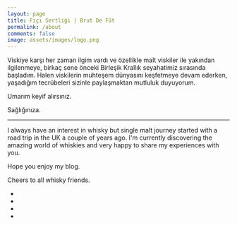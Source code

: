```yaml
---
layout: page
title: Fıçı Sertliği | Brut De Fût
permalink: /about
comments: false
image: assets/images/logo.png
---
```


Viskiye karşı her zaman ilgim vardı ve özellikle malt viskiler ile yakından ilgilenmeye, birkaç sene önceki Birleşik Krallık seyahatimiz sırasında başladım. Halen viskilerin muhteşem dünyasını keşfetmeye devam ederken, yaşadığım tecrübeleri sizinle paylaşmaktan mutluluk duyuyorum.

Umarım keyif alırsınız.

Sağlığınıza. 

--------------------------------------------------------------

I always have an interest in whisky but single malt journey started with a road trip in the UK a couple of years ago. I'm currently discovering the amazing world of whiskies and very happy to share my experiences with you.

Hope you enjoy my blog.

Cheers to all whisky friends. 

<div class="share">
    <ul>
        <li class="ml-1 mr-1">
            <a target="_blank" href="https://www.instagram.com/brutdefut">
                <i class="fab fa-instagram"></i>
            </a>
        </li>
        <li class="ml-1 mr-1">
            <a target="_blank" href="https://www.twitter.com/ficisertligi">
                <i class="fab fa-twitter"></i>
            </a>
        </li>
        <li class="ml-1 mr-1">
            <a target="_blank" href="https://www.facebook.com/brut.defut.3">
                <i class="fab fa-facebook-f"></i>
            </a>
        </li>
        <li class="ml-1 mr-1">
            <a target="_blank" href="https://www.pinterest.com/ficisertligi">
                <i class="fab fa-pinterest-p"></i>
            </a>
        </li>
    </ul>
</div>
